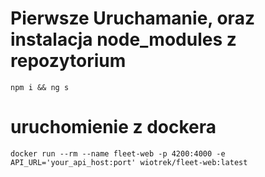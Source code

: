 # Pierwsze Uruchamanie, oraz instalacja node_modules z repozytorium
```
npm i && ng s
```

# uruchomienie z dockera
```
docker run --rm --name fleet-web -p 4200:4000 -e API_URL='your_api_host:port' wiotrek/fleet-web:latest 
```
